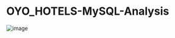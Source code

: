 # OYO_HOTELS-MySQL-Analysis

![image](https://github.com/user-attachments/assets/dd45b757-584d-4318-be7a-23c3ee09ae09)


